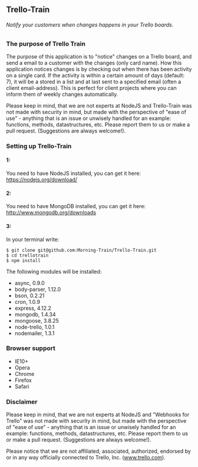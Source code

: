 ## Trello-Train
###### Notify your customers when changes happens in your Trello boards.

### The purpose of Trello Train
The purpose of this application is to "notice" changes on a Trello
board, and send a email to a customer with the changes (only card name).
How this application notices changes is by checking out when there
has been activity on a single card. If the activity is within a
certain amount of days (default: 7), it will be a stored in a list and
at last sent to a specified email (often a client email-address). This is perfect for client projects where you can inform them of weekly changes automatically.

Please keep in mind, that we are not experts at NodeJS and Trello-Train
was not made with security in mind, but made with the perspective of
"ease of use" - anything that is an issue or unwisely handled for an
example: functions, methods, datastructures, etc. Please report them
to us or make a pull request. (Suggestions are always welcome!).


### Setting up Trello-Train
#### 1:
You need to have NodeJS installed, you can get it here:
https://nodejs.org/download/

#### 2:
You need to have MongoDB installed, you can get it here:
http://www.mongodb.org/downloads

#### 3:
In your terminal write:


    $ git clone git@github.com:Morning-Train/Trello-Train.git
    $ cd trellotrain
    $ npm install


The following modules will be installed:
- async, 0.9.0
- body-parser, 1.12.0
- bson, 0.2.21
- cron, 1.0.9
- express, 4.12.2
- mongodb, 1.4.34
- mongoose, 3.8.25
- node-trello, 1.0.1
- nodemailer, 1.3.1

### Browser support

- IE10+
- Opera
- Chrome
- Firefox
- Safari

### Disclaimer
Please keep in mind, that we are not experts at NodeJS and "Webhooks for Trello"
was not made with security in mind, but made with the perspective of
"ease of use" - anything that is an issue or unwisely handled for an
example: functions, methods, datastructures, etc. Please report them
to us or make a pull request. (Suggestions are always welcome!).

Please notice that we are not affiliated, associated, authorized, endorsed by or in any way officially connected to Trello, Inc. (www.trello.com).